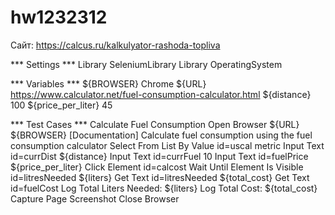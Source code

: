 # hw1232312

Сайт: https://calcus.ru/kalkulyator-rashoda-topliva 

*** Settings ***
Library           SeleniumLibrary
Library           OperatingSystem

*** Variables ***
${BROWSER}        Chrome
${URL}            https://www.calculator.net/fuel-consumption-calculator.html
${distance}       100
${price_per_liter} 45

*** Test Cases ***
Calculate Fuel Consumption
    Open Browser    ${URL}    ${BROWSER}
    [Documentation]    Calculate fuel consumption using the fuel consumption calculator
    Select From List By Value    id=uscal    metric
    Input Text    id=currDist    ${distance}
    Input Text    id=currFuel    10
    Input Text    id=fuelPrice    ${price_per_liter}
    Click Element    id=calcost
    Wait Until Element Is Visible    id=litresNeeded
    ${liters}    Get Text    id=litresNeeded
    ${total_cost}    Get Text    id=fuelCost
    Log    Total Liters Needed: ${liters}
    Log    Total Cost: ${total_cost}
    Capture Page Screenshot
    Close Browser
